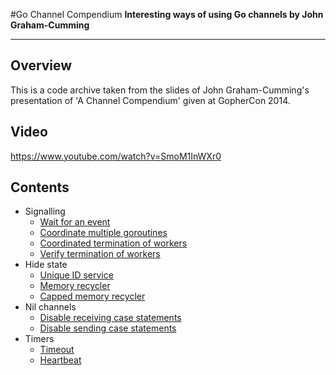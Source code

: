 #Go Channel Compendium
**Interesting ways of using Go channels by John Graham-Cumming**

---

## Overview

This is a code archive taken from the slides of John Graham-Cumming's
presentation of 'A Channel Compendium' given at GopherCon 2014.

## Video

https://www.youtube.com/watch?v=SmoM1InWXr0

## Contents

* Signalling
  * [Wait for an event](https://github.com/nomad-software/go-channel-compendium/blob/master/signalling/wait-for-an-event/main.go)
  * [Coordinate multiple goroutines](https://github.com/nomad-software/go-channel-compendium/blob/master/signalling/coordinate-multiple-goroutines/main.go)
  * [Coordinated termination of workers](https://github.com/nomad-software/go-channel-compendium/blob/master/signalling/terminate-workers/main.go)
  * [Verify termination of workers](https://github.com/nomad-software/go-channel-compendium/blob/master/signalling/verify-terminate-workers/main.go)
* Hide state
  * [Unique ID service](https://github.com/nomad-software/go-channel-compendium/blob/master/hide-state/unique-id-service/main.go)
  * [Memory recycler](https://github.com/nomad-software/go-channel-compendium/blob/master/hide-state/memory-recycler/main.go)
  * [Capped memory recycler](https://github.com/nomad-software/go-channel-compendium/blob/master/hide-state/capped-memory-recycler/main.go)
* Nil channels
  * [Disable receiving case statements](https://github.com/nomad-software/go-channel-compendium/blob/master/nil-channels/disable-receiving-case-statements/main.go)
  * [Disable sending case statements](https://github.com/nomad-software/go-channel-compendium/blob/master/nil-channels/disable-sending-case-statements/main.go)
* Timers
  * [Timeout](https://github.com/nomad-software/go-channel-compendium/blob/master/timers/timeout/main.go)
  * [Heartbeat](https://github.com/nomad-software/go-channel-compendium/blob/master/timers/heartbeat/main.go)
